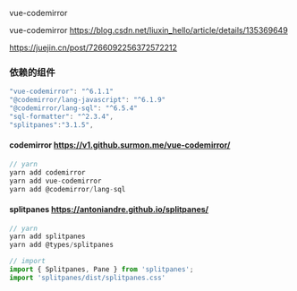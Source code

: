 vue-codemirror


vue-codemirror https://blog.csdn.net/liuxin_hello/article/details/135369649

https://juejin.cn/post/7266092256372572212


### 依赖的组件
``` js
"vue-codemirror": "^6.1.1"
"@codemirror/lang-javascript": "^6.1.9"
"@codemirror/lang-sql": "^6.5.4"
"sql-formatter": "^2.3.4",
"splitpanes":"3.1.5", 
```

#### codemirror https://v1.github.surmon.me/vue-codemirror/
``` typescript
// yarn 
yarn add codemirror
yarn add vue-codemirror 
yarn add @codemirror/lang-sql


```


#### splitpanes https://antoniandre.github.io/splitpanes/ 
``` typescript 
// yarn
yarn add splitpanes
yarn add @types/splitpanes

// import
import { Splitpanes, Pane } from 'splitpanes';
import 'splitpanes/dist/splitpanes.css'
```